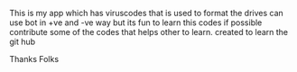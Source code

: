 This is my app which has viruscodes that is used to format the drives can use bot in +ve and -ve way but its fun to learn this codes if possible contribute some of the codes that helps other to learn. created to learn the git hub

Thanks Folks
